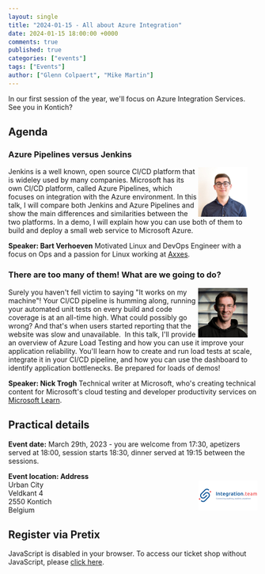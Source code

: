 ```yaml
---
layout: single
title: "2024-01-15 - All about Azure Integration"
date: 2024-01-15 18:00:00 +0000
comments: true
published: true
categories: ["events"]
tags: ["Events"]
author: ["Glenn Colpaert", "Mike Martin"]
---
```


In our first session of the year, we'll focus on Azure Integration Services. See you in Kontich?

## Agenda

### Azure Pipelines versus Jenkins

<img src="/assets/media/speakers/bart-verhoeven.jpg" alt="Bart Verhoeven" align="right" height="100" width="100" style="margin-right: 20px;">Jenkins is a well known, open source CI/CD platform that is wideley used by many companies. Microsoft has its own CI/CD platform, called Azure Pipelines, which focuses on integration with the Azure environment. In this talk, I will compare both Jenkins and Azure Pipelines and show the main differences and similarities between the two platforms. In a demo, I will explain how you can use both of them to build and deploy a small web service to Microsoft Azure.

**Speaker: Bart Verhoeven** Motivated Linux and DevOps Engineer with a focus on Ops and a passion for Linux working at <a href="https://www.linkedin.com/company/axxes/">Axxes</a>.  

### There are too many of them! What are we going to do?

<img src="/assets/media/speakers/nick-trogh.jpg" alt="Nick Trogh" align="right" height="100" width="100" style="margin-right: 20px;">Surely you haven't fell victim to saying "It works on my machine"! Your CI/CD pipeline is humming along, running your automated unit tests on every build and code coverage is at an all-time high. What could possibly go wrong? And that's when users started reporting that the website was slow and unavailable. 
In this talk, I'll provide an overview of Azure Load Testing and how you can use it improve your application reliability. You'll learn how to create and run load tests at scale, integrate it in your CI/CD pipeline, and how you can use the dashboard to identify application bottlenecks. Be prepared for loads of demos!

**Speaker: Nick Trogh** Technical writer at Microsoft, who's creating technical content for Microsoft's cloud testing and developer productivity services on <a href="https://learn.microsoft.com/en-us/">Microsoft Learn</a>. 

## Practical details

**Event date:** March 29th, 2023 - you are welcome from 17:30, apetizers served at 18:00, session starts 18:30, dinner served at 19:15 between the sessions.

**Event location: Address**<br />
<img width="120" height="60" align="right" alt="Axxess" src="/assets/media/sponsors/logo-integrationteam.png">Urban City<br/>
Veldkant 4<br/>
2550 Kontich<br/>
Belgium

## Register via Pretix

<link rel="stylesheet" type="text/css" href="https://pretix.eu/azug/20230329/widget/v1.css">
<script type="text/javascript" src="https://pretix.eu/widget/v1.en.js" async></script>
<pretix-widget event="https://pretix.eu/azug/20230329/"></pretix-widget>
<noscript>
   <div class="pretix-widget">
        <div class="pretix-widget-info-message">
            JavaScript is disabled in your browser. To access our ticket shop without JavaScript, please <a target="_blank" rel="noopener" href="https://pretix.eu/azug/20230207/">click here</a>.
        </div>
    </div>
</noscript>
